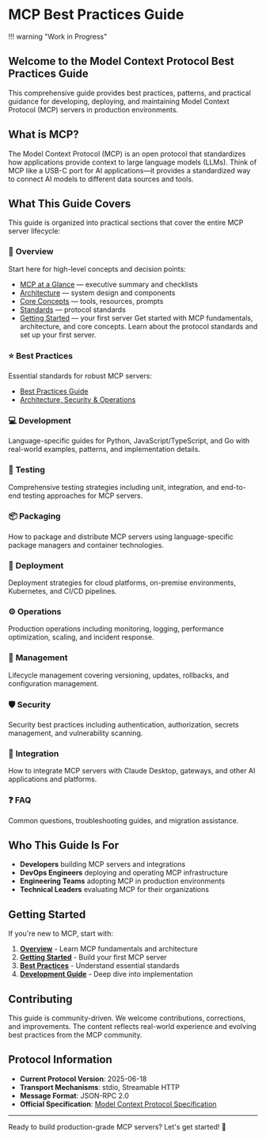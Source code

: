 # MCP Best Practices Guide

!!! warning "Work in Progress"

## Welcome to the Model Context Protocol Best Practices Guide

This comprehensive guide provides best practices, patterns, and practical guidance for developing, deploying, and maintaining Model Context Protocol (MCP) servers in production environments.

## What is MCP?

The Model Context Protocol (MCP) is an open protocol that standardizes how applications provide context to large language models (LLMs). Think of MCP like a USB-C port for AI applications—it provides a standardized way to connect AI models to different data sources and tools.

## What This Guide Covers

This guide is organized into practical sections that cover the entire MCP server lifecycle:

### 🧭 **Overview**
Start here for high-level concepts and decision points:
- [MCP at a Glance](overview/at-a-glance.md) — executive summary and checklists
- [Architecture](overview/architecture.md) — system design and components
- [Core Concepts](overview/core-concepts.md) — tools, resources, prompts
- [Standards](overview/standards.md) — protocol standards
- [Getting Started](overview/getting-started.md) — your first server
Get started with MCP fundamentals, architecture, and core concepts. Learn about the protocol standards and set up your first server.

### ⭐ **Best Practices**
Essential standards for robust MCP servers:
- [Best Practices Guide](best-practice/mcp-best-practices.md)
- [Architecture, Security & Operations](best-practice/architecture-security-ops.md)

### 💻 **Development**
Language-specific guides for Python, JavaScript/TypeScript, and Go with real-world examples, patterns, and implementation details.

### 🧪 **Testing**
Comprehensive testing strategies including unit, integration, and end-to-end testing approaches for MCP servers.

### 📦 **Packaging**
How to package and distribute MCP servers using language-specific package managers and container technologies.

### 🚀 **Deployment**
Deployment strategies for cloud platforms, on-premise environments, Kubernetes, and CI/CD pipelines.

### ⚙️ **Operations**
Production operations including monitoring, logging, performance optimization, scaling, and incident response.

### 🔧 **Management**
Lifecycle management covering versioning, updates, rollbacks, and configuration management.

### 🛡️ **Security**
Security best practices including authentication, authorization, secrets management, and vulnerability scanning.

### 🔌 **Integration**
How to integrate MCP servers with Claude Desktop, gateways, and other AI applications and platforms.

### ❓ **FAQ**
Common questions, troubleshooting guides, and migration assistance.

## Who This Guide Is For

- **Developers** building MCP servers and integrations
- **DevOps Engineers** deploying and operating MCP infrastructure
- **Engineering Teams** adopting MCP in production environments
- **Technical Leaders** evaluating MCP for their organizations

## Getting Started

If you're new to MCP, start with:

1. **[Overview](overview/index.md)** - Learn MCP fundamentals and architecture
2. **[Getting Started](overview/getting-started.md)** - Build your first MCP server
3. **[Best Practices](best-practice/mcp-best-practices.md)** - Understand essential standards
4. **[Development Guide](develop/index.md)** - Deep dive into implementation

## Contributing

This guide is community-driven. We welcome contributions, corrections, and improvements. The content reflects real-world experience and evolving best practices from the MCP community.

## Protocol Information

- **Current Protocol Version**: 2025-06-18
- **Transport Mechanisms**: stdio, Streamable HTTP
- **Message Format**: JSON-RPC 2.0
- **Official Specification**: [Model Context Protocol Specification](https://spec.modelcontextprotocol.io)

---

Ready to build production-grade MCP servers? Let's get started! 🚀
